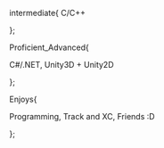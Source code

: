 
intermediate{
C/C++

};

Proficient_Advanced{

C#/.NET,
Unity3D + Unity2D

};

Enjoys{

Programming,
Track and XC,
Friends :D

};
